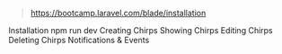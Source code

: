 > https://bootcamp.laravel.com/blade/installation

Installation
npm run dev
Creating Chirps
Showing Chirps
Editing Chirps
Deleting Chirps
Notifications & Events
